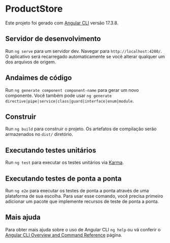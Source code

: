 # ProductStore

Este projeto foi gerado com [Angular CLI](https://github.com/angular/angular-cli) versão 17.3.8.

## Servidor de desenvolvimento

Run `ng serve` para um servidor dev. Navegar para `http://localhost:4200/`. O aplicativo será recarregado automaticamente se você alterar qualquer um dos arquivos de origem.

## Andaimes de código

Run `ng generate component component-name` para gerar um novo componente. Você também pode usar `ng generate directive|pipe|service|class|guard|interface|enum|module`.

## Construir

Run `ng build` para construir o projeto. Os artefatos de compilação serão armazenados no `dist/` diretório.

## Executando testes unitários

Run `ng test` para executar os testes unitários via [Karma](https://karma-runner.github.io).

## Executando testes de ponta a ponta

Run `ng e2e` para executar os testes de ponta a ponta através de uma plataforma de sua escolha. Para usar esse comando, você precisa primeiro adicionar um pacote que implemente recursos de teste de ponta a ponta.

## Mais ajuda

Para obter mais ajuda sobre o uso de Angular CLI `ng help` ou vá conferir o [Angular CLI Overview and Command Reference](https://angular.io/cli) página.
